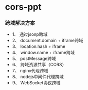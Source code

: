 # cors-ppt

### 跨域解决方案
+ 1、 通过jsonp跨域
+ 2、 document.domain + iframe跨域
+ 3、 location.hash + iframe
+ 4、 window.name + iframe跨域
+ 5、 postMessage跨域
+ 6、 跨域资源共享（CORS）
+ 7、 nginx代理跨域
+ 8、 nodejs中间件代理跨域
+ 9、 WebSocket协议跨域